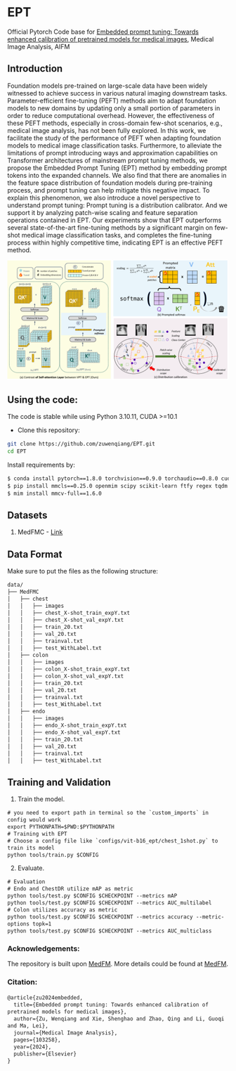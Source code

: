 # EPT

Official Pytorch Code base for [Embedded prompt tuning: Towards enhanced calibration of pretrained models for medical images](https://arxiv.org/abs/2407.01003), Medical Image Analysis, AIFM


## Introduction

Foundation models pre-trained on large-scale data have been widely witnessed to achieve success in various natural imaging downstream tasks. Parameter-efficient fine-tuning (PEFT) methods aim to adapt foundation models to new domains by updating only a small portion of parameters in order to reduce computational overhead. However, the effectiveness of these PEFT methods, especially in cross-domain few-shot scenarios, e.g., medical image analysis, has not been fully explored. In this work, we facilitate the study of the performance of PEFT when adapting foundation models to medical image classification tasks. Furthermore, to alleviate the limitations of prompt introducing ways and approximation capabilities on Transformer architectures of mainstream prompt tuning methods, we propose the Embedded Prompt Tuning (EPT) method by embedding prompt tokens into the expanded channels. We also find that there are anomalies in the feature space distribution of foundation models during pre-training process, and prompt tuning can help mitigate this negative impact. To explain this phenomenon, we also introduce a novel perspective to understand prompt tuning: Prompt tuning is a distribution calibrator. And we support it by analyzing patch-wise scaling and feature separation operations contained in EPT. Our experiments show that EPT outperforms several state-of-the-art fine-tuning methods by a significant margin on few-shot medical image classification tasks, and completes the fine-tuning process within highly competitive time, indicating EPT is an effective PEFT method. 

<p align="center">
  <img src="figs/EPT.png" width="800"/>
</p>



## Using the code:

The code is stable while using Python 3.10.11, CUDA >=10.1

- Clone this repository:

```bash
git clone https://github.com/zuwenqiang/EPT.git
cd EPT
```

Install requirements by:

```bash
$ conda install pytorch==1.8.0 torchvision==0.9.0 torchaudio==0.8.0 cudatoolkit=10.1 -c pytorch
$ pip install mmcls==0.25.0 openmim scipy scikit-learn ftfy regex tqdm
$ mim install mmcv-full==1.6.0
```

## Datasets

1) MedFMC - [Link](https://opendatalab.com/OpenDataLab/MedFMC)

## Data Format

Make sure to put the files as the following structure:

```
data/
├── MedFMC
│   ├── chest
│   │   ├── images
│   │   ├── chest_X-shot_train_expY.txt
│   │   ├── chest_X-shot_val_expY.txt
│   │   ├── train_20.txt
│   │   ├── val_20.txt
│   │   ├── trainval.txt
│   │   ├── test_WithLabel.txt
│   ├── colon
│   │   ├── images
│   │   ├── colon_X-shot_train_expY.txt
│   │   ├── colon_X-shot_val_expY.txt
│   │   ├── train_20.txt
│   │   ├── val_20.txt
│   │   ├── trainval.txt
│   │   ├── test_WithLabel.txt
│   ├── endo
│   │   ├── images
│   │   ├── endo_X-shot_train_expY.txt
│   │   ├── endo_X-shot_val_expY.txt
│   │   ├── train_20.txt
│   │   ├── val_20.txt
│   │   ├── trainval.txt
│   │   ├── test_WithLabel.txt
```

## Training and Validation

1. Train the model.

```
# you need to export path in terminal so the `custom_imports` in config would work
export PYTHONPATH=$PWD:$PYTHONPATH
# Training with EPT
# Choose a config file like `configs/vit-b16_ept/chest_1shot.py` to train its model
python tools/train.py $CONFIG
```

2. Evaluate.

```
# Evaluation
# Endo and ChestDR utilize mAP as metric
python tools/test.py $CONFIG $CHECKPOINT --metrics mAP
python tools/test.py $CONFIG $CHECKPOINT --metrics AUC_multilabel
# Colon utilizes accuracy as metric
python tools/test.py $CONFIG $CHECKPOINT --metrics accuracy --metric-options topk=1
python tools/test.py $CONFIG $CHECKPOINT --metrics AUC_multiclass
```

### Acknowledgements:

The repository is built upon [MedFM](https://github.com/openmedlab/MedFM). More details could be found at [MedFM](https://github.com/openmedlab/MedFM).

### Citation:

```
@article{zu2024embedded,
  title={Embedded prompt tuning: Towards enhanced calibration of pretrained models for medical images},
  author={Zu, Wenqiang and Xie, Shenghao and Zhao, Qing and Li, Guoqi and Ma, Lei},
  journal={Medical Image Analysis},
  pages={103258},
  year={2024},
  publisher={Elsevier}
}
```